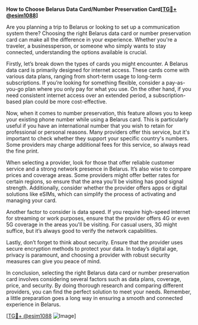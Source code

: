 **How to Choose Belarus Data Card/Number Preservation Card[[TG💪+ @esim1088](https://t.me/s/esim1088)]**

Are you planning a trip to Belarus or looking to set up a communication system there? Choosing the right Belarus data card or number preservation card can make all the difference in your experience. Whether you're a traveler, a businessperson, or someone who simply wants to stay connected, understanding the options available is crucial.

Firstly, let’s break down the types of cards you might encounter. A Belarus data card is primarily designed for internet access. These cards come with various data plans, ranging from short-term usage to long-term subscriptions. If you’re looking for something flexible, consider a pay-as-you-go plan where you only pay for what you use. On the other hand, if you need consistent internet access over an extended period, a subscription-based plan could be more cost-effective.

Now, when it comes to number preservation, this feature allows you to keep your existing phone number while using a Belarus card. This is particularly useful if you have an international number that you wish to retain for professional or personal reasons. Many providers offer this service, but it's important to check whether they support your specific country's numbers. Some providers may charge additional fees for this service, so always read the fine print.

When selecting a provider, look for those that offer reliable customer service and a strong network presence in Belarus. It’s also wise to compare prices and coverage areas. Some providers might offer better rates for certain regions, so ensure that the area you’ll be visiting has good signal strength. Additionally, consider whether the provider offers apps or digital solutions like eSIMs, which can simplify the process of activating and managing your card.

Another factor to consider is data speed. If you require high-speed internet for streaming or work purposes, ensure that the provider offers 4G or even 5G coverage in the areas you'll be visiting. For casual users, 3G might suffice, but it’s always good to verify the network capabilities.

Lastly, don’t forget to think about security. Ensure that the provider uses secure encryption methods to protect your data. In today’s digital age, privacy is paramount, and choosing a provider with robust security measures can give you peace of mind.

In conclusion, selecting the right Belarus data card or number preservation card involves considering several factors such as data plans, coverage, price, and security. By doing thorough research and comparing different providers, you can find the perfect solution to meet your needs. Remember, a little preparation goes a long way in ensuring a smooth and connected experience in Belarus.

[[TG💪+ @esim1088](https://t.me/s/esim1088) ![Image](https://i.postimg.cc/Y0z9fWf4/image.png)]
